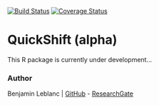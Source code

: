 [![Build Status](https://travis-ci.com/benja0x40/QuickShift.svg?token=pShgRyyyZbvkbZAsmdMo&branch=master)](https://travis-ci.com/benja0x40/QuickShift)
[![Coverage Status](https://codecov.io/gh/benja0x40/QuickShift/branch/master/graph/badge.svg)](https://codecov.io/gh/benja0x40/QuickShift)

QuickShift (alpha)
================================================================================

This R package is currently under development...

### Author

Benjamin Leblanc |
[GitHub](https://github.com/benja0x40) -
[ResearchGate](https://www.researchgate.net/profile/Benjamin_Leblanc)
